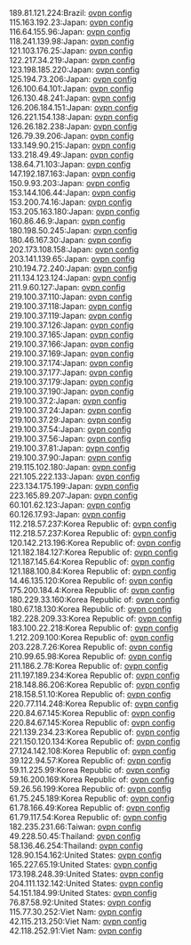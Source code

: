189.81.121.224:Brazil: [ovpn config](vpn/189_81_121_224.ovpn)  
115.163.192.23:Japan: [ovpn config](vpn/115_163_192_23.ovpn)  
116.64.155.96:Japan: [ovpn config](vpn/116_64_155_96.ovpn)  
118.241.139.98:Japan: [ovpn config](vpn/118_241_139_98.ovpn)  
121.103.176.25:Japan: [ovpn config](vpn/121_103_176_25.ovpn)  
122.217.34.219:Japan: [ovpn config](vpn/122_217_34_219.ovpn)  
123.198.185.220:Japan: [ovpn config](vpn/123_198_185_220.ovpn)  
125.194.73.206:Japan: [ovpn config](vpn/125_194_73_206.ovpn)  
126.100.64.101:Japan: [ovpn config](vpn/126_100_64_101.ovpn)  
126.130.48.241:Japan: [ovpn config](vpn/126_130_48_241.ovpn)  
126.206.184.151:Japan: [ovpn config](vpn/126_206_184_151.ovpn)  
126.221.154.138:Japan: [ovpn config](vpn/126_221_154_138.ovpn)  
126.26.182.238:Japan: [ovpn config](vpn/126_26_182_238.ovpn)  
126.79.39.206:Japan: [ovpn config](vpn/126_79_39_206.ovpn)  
133.149.90.215:Japan: [ovpn config](vpn/133_149_90_215.ovpn)  
133.218.49.49:Japan: [ovpn config](vpn/133_218_49_49.ovpn)  
138.64.71.103:Japan: [ovpn config](vpn/138_64_71_103.ovpn)  
147.192.187.163:Japan: [ovpn config](vpn/147_192_187_163.ovpn)  
150.9.93.203:Japan: [ovpn config](vpn/150_9_93_203.ovpn)  
153.144.106.44:Japan: [ovpn config](vpn/153_144_106_44.ovpn)  
153.200.74.16:Japan: [ovpn config](vpn/153_200_74_16.ovpn)  
153.205.163.180:Japan: [ovpn config](vpn/153_205_163_180.ovpn)  
160.86.46.9:Japan: [ovpn config](vpn/160_86_46_9.ovpn)  
180.198.50.245:Japan: [ovpn config](vpn/180_198_50_245.ovpn)  
180.46.167.30:Japan: [ovpn config](vpn/180_46_167_30.ovpn)  
202.173.108.158:Japan: [ovpn config](vpn/202_173_108_158.ovpn)  
203.141.139.65:Japan: [ovpn config](vpn/203_141_139_65.ovpn)  
210.194.72.240:Japan: [ovpn config](vpn/210_194_72_240.ovpn)  
211.134.123.124:Japan: [ovpn config](vpn/211_134_123_124.ovpn)  
211.9.60.127:Japan: [ovpn config](vpn/211_9_60_127.ovpn)  
219.100.37.110:Japan: [ovpn config](vpn/219_100_37_110.ovpn)  
219.100.37.118:Japan: [ovpn config](vpn/219_100_37_118.ovpn)  
219.100.37.119:Japan: [ovpn config](vpn/219_100_37_119.ovpn)  
219.100.37.126:Japan: [ovpn config](vpn/219_100_37_126.ovpn)  
219.100.37.165:Japan: [ovpn config](vpn/219_100_37_165.ovpn)  
219.100.37.166:Japan: [ovpn config](vpn/219_100_37_166.ovpn)  
219.100.37.169:Japan: [ovpn config](vpn/219_100_37_169.ovpn)  
219.100.37.174:Japan: [ovpn config](vpn/219_100_37_174.ovpn)  
219.100.37.177:Japan: [ovpn config](vpn/219_100_37_177.ovpn)  
219.100.37.179:Japan: [ovpn config](vpn/219_100_37_179.ovpn)  
219.100.37.190:Japan: [ovpn config](vpn/219_100_37_190.ovpn)  
219.100.37.2:Japan: [ovpn config](vpn/219_100_37_2.ovpn)  
219.100.37.24:Japan: [ovpn config](vpn/219_100_37_24.ovpn)  
219.100.37.29:Japan: [ovpn config](vpn/219_100_37_29.ovpn)  
219.100.37.54:Japan: [ovpn config](vpn/219_100_37_54.ovpn)  
219.100.37.56:Japan: [ovpn config](vpn/219_100_37_56.ovpn)  
219.100.37.81:Japan: [ovpn config](vpn/219_100_37_81.ovpn)  
219.100.37.90:Japan: [ovpn config](vpn/219_100_37_90.ovpn)  
219.115.102.180:Japan: [ovpn config](vpn/219_115_102_180.ovpn)  
221.105.222.133:Japan: [ovpn config](vpn/221_105_222_133.ovpn)  
223.134.175.199:Japan: [ovpn config](vpn/223_134_175_199.ovpn)  
223.165.89.207:Japan: [ovpn config](vpn/223_165_89_207.ovpn)  
60.101.62.123:Japan: [ovpn config](vpn/60_101_62_123.ovpn)  
60.126.17.93:Japan: [ovpn config](vpn/60_126_17_93.ovpn)  
112.218.57.237:Korea Republic of: [ovpn config](vpn/112_218_57_237.ovpn)  
112.218.57.237:Korea Republic of: [ovpn config](vpn/112_218_57_237.ovpn)  
120.142.213.196:Korea Republic of: [ovpn config](vpn/120_142_213_196.ovpn)  
121.182.184.127:Korea Republic of: [ovpn config](vpn/121_182_184_127.ovpn)  
121.187.145.64:Korea Republic of: [ovpn config](vpn/121_187_145_64.ovpn)  
121.188.100.84:Korea Republic of: [ovpn config](vpn/121_188_100_84.ovpn)  
14.46.135.120:Korea Republic of: [ovpn config](vpn/14_46_135_120.ovpn)  
175.200.184.4:Korea Republic of: [ovpn config](vpn/175_200_184_4.ovpn)  
180.229.33.160:Korea Republic of: [ovpn config](vpn/180_229_33_160.ovpn)  
180.67.18.130:Korea Republic of: [ovpn config](vpn/180_67_18_130.ovpn)  
182.228.209.33:Korea Republic of: [ovpn config](vpn/182_228_209_33.ovpn)  
183.100.22.218:Korea Republic of: [ovpn config](vpn/183_100_22_218.ovpn)  
1.212.209.100:Korea Republic of: [ovpn config](vpn/1_212_209_100.ovpn)  
203.228.7.26:Korea Republic of: [ovpn config](vpn/203_228_7_26.ovpn)  
210.99.65.98:Korea Republic of: [ovpn config](vpn/210_99_65_98.ovpn)  
211.186.2.78:Korea Republic of: [ovpn config](vpn/211_186_2_78.ovpn)  
211.197.189.234:Korea Republic of: [ovpn config](vpn/211_197_189_234.ovpn)  
218.148.86.206:Korea Republic of: [ovpn config](vpn/218_148_86_206.ovpn)  
218.158.51.10:Korea Republic of: [ovpn config](vpn/218_158_51_10.ovpn)  
220.77.114.248:Korea Republic of: [ovpn config](vpn/220_77_114_248.ovpn)  
220.84.67.145:Korea Republic of: [ovpn config](vpn/220_84_67_145.ovpn)  
220.84.67.145:Korea Republic of: [ovpn config](vpn/220_84_67_145.ovpn)  
221.139.234.23:Korea Republic of: [ovpn config](vpn/221_139_234_23.ovpn)  
221.150.120.134:Korea Republic of: [ovpn config](vpn/221_150_120_134.ovpn)  
27.124.142.108:Korea Republic of: [ovpn config](vpn/27_124_142_108.ovpn)  
39.122.94.57:Korea Republic of: [ovpn config](vpn/39_122_94_57.ovpn)  
59.11.225.99:Korea Republic of: [ovpn config](vpn/59_11_225_99.ovpn)  
59.16.200.169:Korea Republic of: [ovpn config](vpn/59_16_200_169.ovpn)  
59.26.56.199:Korea Republic of: [ovpn config](vpn/59_26_56_199.ovpn)  
61.75.245.189:Korea Republic of: [ovpn config](vpn/61_75_245_189.ovpn)  
61.78.166.49:Korea Republic of: [ovpn config](vpn/61_78_166_49.ovpn)  
61.79.117.54:Korea Republic of: [ovpn config](vpn/61_79_117_54.ovpn)  
182.235.231.66:Taiwan: [ovpn config](vpn/182_235_231_66.ovpn)  
49.228.50.45:Thailand: [ovpn config](vpn/49_228_50_45.ovpn)  
58.136.46.254:Thailand: [ovpn config](vpn/58_136_46_254.ovpn)  
128.90.154.162:United States: [ovpn config](vpn/128_90_154_162.ovpn)  
165.227.65.19:United States: [ovpn config](vpn/165_227_65_19.ovpn)  
173.198.248.39:United States: [ovpn config](vpn/173_198_248_39.ovpn)  
204.111.132.142:United States: [ovpn config](vpn/204_111_132_142.ovpn)  
54.151.184.99:United States: [ovpn config](vpn/54_151_184_99.ovpn)  
76.87.58.92:United States: [ovpn config](vpn/76_87_58_92.ovpn)  
115.77.30.252:Viet Nam: [ovpn config](vpn/115_77_30_252.ovpn)  
42.115.213.250:Viet Nam: [ovpn config](vpn/42_115_213_250.ovpn)  
42.118.252.91:Viet Nam: [ovpn config](vpn/42_118_252_91.ovpn)  
